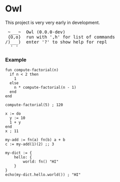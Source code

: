 # Owl

This project is very very early in development.

<pre>
 ~___~  Owl (0.0.0-dev)
 {O,o}  run with ',h' for list of commands
/)___)  enter '?' to show help for repl
  ' '
</pre>

### Example

```owl
fun compute-factorial(n)
  if n < 2 then
    1
  else
    n * compute-factorial(n - 1)
  end
end

compute-factorial(5) ; 120

x := do
  y := 10
  1 + y
end
x ; 11

my-add := fn(a) fn(b) a + b
c := my-add(1)(2) ;; 3

my-dict := {
    hello: {
        world: fn() "HI"
    }
}
echo(my-dict.hello.world()) ; "HI"
```
